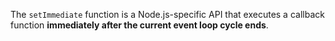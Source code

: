 The `setImmediate` function is a Node.js-specific API that executes a callback function **immediately after the current event loop cycle ends**.